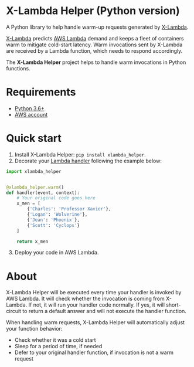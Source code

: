 # X-Lambda Helper (Python version)

A Python library to help handle warm-up requests generated by [X-Lambda](https://github.com/dashbird/xlambda).

[X-Lambda](https://github.com/dashbird/xlambda) predicts [AWS Lambda](https://aws.amazon.com/lambda/) demand and keeps a fleet of containers warm to mitigate cold-start latency. Warm invocations sent by X-Lambda are received by a Lambda function, which needs to respond accordingly.

The **X-Lambda Helper** project helps to handle warm invocations in Python functions.

# Requirements

- [Python 3.6+](https://www.python.org/downloads/)
- [AWS account](https://aws.amazon.com/account/)

# Quick start

1. Install X-Lambda Helper: `pip install xlambda_helper`.
2. Decorate your [Lambda handler](https://docs.aws.amazon.com/lambda/latest/dg/python-programming-model-handler-types.html) following the example below:

```python
import xlambda_helper


@xlambda_helper.warm()
def handler(event, context):
    # Your original code goes here
    x_men = [
        {'Charles': 'Professor Xavier'},
        {'Logan': 'Wolverine'},
        {'Jean': 'Phoenix'},
        {'Scott': 'Cyclops'}
    ]

    return x_men
```

3. Deploy your code in AWS Lambda.

# About

X-Lambda Helper will be executed every time your handler is invoked by AWS Lambda. It will check whether the invocation is coming from X-Lambda. If not, it will run your handler code normally. If yes, it will short-circuit to return a default answer and will not execute the handler function.

When handling warm requests, X-Lambda Helper will automatically adjust your function behavior:

- Check whether it was a cold start
- Sleep for a period of time, if needed
- Defer to your original handler function, if invocation is not a warm request
